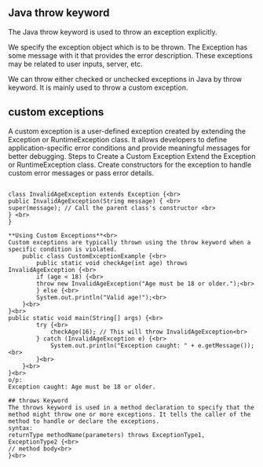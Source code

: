 ## Java throw keyword
The Java throw keyword is used to throw an exception explicitly.

We specify the exception object which is to be thrown. The Exception has some message with it that provides the error description. These exceptions may be related to user inputs, server, etc.

We can throw either checked or unchecked exceptions in Java by throw keyword. It is mainly used to throw a custom exception. 

## custom exceptions
A custom exception is a user-defined exception created by extending the Exception or RuntimeException class. It allows developers to define application-specific error conditions and provide meaningful messages for better debugging.
Steps to Create a Custom Exception
Extend the Exception or RuntimeException class.
Create constructors for the exception to handle custom error messages or pass error details.
```Example: Custom Exception

class InvalidAgeException extends Exception {<br>
public InvalidAgeException(String message) { <br>
super(message); // Call the parent class's constructor <br> 
} <br>
}

**Using Custom Exceptions**<br>
Custom exceptions are typically thrown using the throw keyword when a specific condition is violated.
    public class CustomExceptionExample {<br>
        public static void checkAge(int age) throws InvalidAgeException {<br>
        if (age < 18) {<br>
        throw new InvalidAgeException("Age must be 18 or older.");<br>
        } else {<br>
        System.out.println("Valid age!");<br>
    }<br>
}<br>
public static void main(String[] args) {<br>
        try {<br>
            checkAge(16); // This will throw InvalidAgeException<br>
        } catch (InvalidAgeException e) {<br>
            System.out.println("Exception caught: " + e.getMessage());<br>
        }<br>
    }<br>
}<br>
o/p:
Exception caught: Age must be 18 or older.

## throws Keyword
The throws keyword is used in a method declaration to specify that the method might throw one or more exceptions. It tells the caller of the method to handle or declare the exceptions.
syntax:
returnType methodName(parameters) throws ExceptionType1, ExceptionType2 {<br>
// method body<br>
}<br>